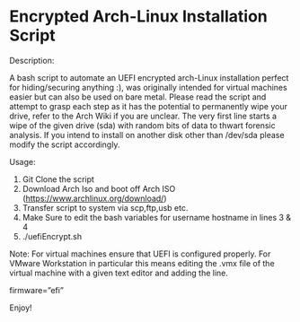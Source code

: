 # Encrypted Arch-Linux Installation Script

Description:

A bash script to automate an UEFI encrypted arch-Linux installation perfect for hiding/securing anything :), was originally intended for virtual machines easier but can also be used on bare metal. Please read the script and attempt to grasp each step as it has the potential to permanently wipe your drive, refer to the Arch Wiki if you are unclear. The very first line starts a wipe of the given drive (sda) with random bits of data to thwart forensic analysis. If you intend to install on another disk other than /dev/sda please modify the script accordingly. 

  Usage:
1. Git Clone the script
2. Download Arch Iso and boot off Arch ISO (https://www.archlinux.org/download/)
3. Transfer script to system via  scp,ftp,usb etc.
4. Make Sure to edit the bash variables for username hostname in lines 3 & 4 
5. ./uefiEncrypt.sh

Note: For virtual machines ensure that UEFI is configured properly. For VMware Workstation in particular this means editing the .vmx file of the virtual machine with a given text editor and adding the line.

firmware=”efi”

Enjoy!

